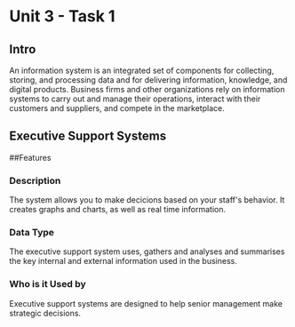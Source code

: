 Unit 3 - Task 1
===============

Intro
-----
An information system is an integrated set of components for collecting, storing, and processing data and for 
delivering information, knowledge, and digital products. Business firms and other organizations rely on information
systems to carry out and manage their operations, interact with their customers and suppliers, and compete in the
marketplace.

Executive Support Systems
----------------------
##Features
### Description
The system allows you to make decicions based on your staff's behavior. It creates graphs and charts, as well 
as real time information.
### Data Type
The executive support system uses, gathers and analyses and summarises the key internal and external 
information used in the business.
### Who is it Used by
Executive support systems are designed to help senior management make strategic decisions.
